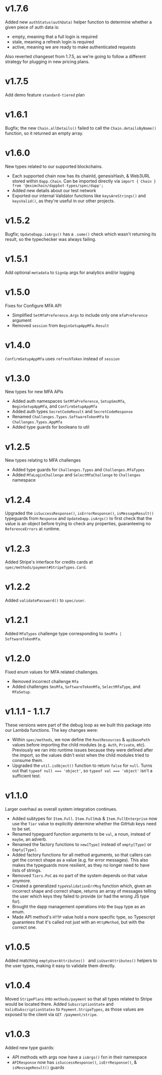 # v1.7.6
Added new `authStatus(authData)` helper function to determine whether a given piece of auth data is:
- empty, meaning that a full login is required
- stale, meaning a refresh login is required
- active, meaning we are ready to make authenticated requests

Also reverted changeset from 1.7.5, as we're going to follow a different strategy for plugging in new pricing plans.

# v1.7.5
Add demo feature `standard-tiered` plan

# v1.6.1
Bugfix; the new `Chain.allDetails()` failed to call the `Chain.detailsByName()` function, so it returned an empty array.

# v1.6.0
New types related to our supported blockchains.
- Each supported chain now has its chainId, genesisHash, & Web3URL stored within `Dapp.Chain`.  Can be imported directly via `import { Chain } from '@eximchain/dappbot-types/spec/dapp';`
- Added new details about our test network
- Exported our internal Validator functions like `keysAreStrings()` and `keysValid()`, as they're useful in our other projects.

# v1.5.2
Bugfix; `UpdateDapp.isArgs()` has a `.some()` check which wasn't returning its result, so the typechecker was always failing.

# v1.5.1
Add optional `metadata` to `SignUp` args for analytics and/or logging

# v1.5.0
Fixes for Configure MFA API
- Simplified `SetMfaPreference.Args` to include only one `mfaPreference` argument
- Removed `session` from `BeginSetupAppMfa.Result`

# v1.4.0
`ConfirmSetupAppMfa` uses `refreshToken` instead of `session`

# v1.3.0
New types for new MFA APIs
- Added auth namespaces `SetMfaPreference`, `SetupSmsMfa`, `BeginSetupAppMfa`, and `ConfirmSetupAppMfa`
- Added auth types `SecretCodeResult` and `SecretCodeResponse`
- Renamed `Challenges.Types.SoftwareTokenMfa` to `Challenges.Types.AppMfa`
- Added type guards for booleans to util

# v1.2.5
New types relating to MFA challenges
- Added type guards for `Challenges.Types` and `Challenges.MfaTypes`
- Added `MfaLoginChallenge` and `SelectMfaChallenge` to `Challenges` namespace

# v1.2.4
Upgraded the `isSuccessResponse()`, `isErrorResponse()`, `isMessageResult()` typeguards from `Response` and `UpdateDapp.isArgs()` to first check that the value is an object before trying to check any properties, guaranteeing no `ReferenceErrors` at runtime.

# v1.2.3
Added Stripe's interface for credits cards at `spec/methods/payment#StripeTypes.Card`.

# v1.2.2
Added `validatePassword()` to `spec/user`.

# v1.2.1
Added `MfaTypes` challenge type corresponding to `SmsMfa | SoftwareTokenMfa`.

# v1.2.0
Fixed enum values for MFA related challenges.
- Removed incorrect challenge `Mfa`
- Added challenges `SmsMfa`, `SoftwareTokenMfa`, `SelectMfaType`, and `MfaSetup`.

# v1.1.1 - 1.1.7
These versions were part of the debug loop as we built this package into our Lambda functions.  The key changes were:
- Within `spec/methods`, we now define the `RootResources` & `apiBasePath` values before importing the child modules (e.g. `Auth`, `Private`, etc).  Previously we ran into runtime issues because they were defined after the import, so the values didn't exist when the child modules tried to consume them.
- Upgraded the `util.isObject()` function to return `false` for `null`.  Turns out that `typeof null === 'object'`, so `typeof val === 'object'` isn't a sufficient test.

# v1.1.0
Larger overhaul as overall system integration continues.
- Added subtypes for `Item.Full`.  `Item.FullHub` & `Item.FullEnterprise` now use the `Tier` value to explicitly determine whether the GitHub keys need to be set.
- Renamed typeguard function arguments to be `val`, a noun, instead of `maybe`, an adverb.
- Renamed the factory functions to `new[Type]` instead of `empty[Type]` or `Empty[Type]`.
- Added factory functions for all method arguments, so that callers can get the correct shape as a value (e.g. for error messages).  This also makes the typeguards more resilient, as they no longer need to have lists of strings.
- Removed `Tiers.PoC` as no part of the system depends on that value anymore.
- Created a generalized `typeValidationErrMsg` function which, given an incorrect shape and correct shape, returns an array of messages telling the user which keys they failed to provide (or had the wrong JS type for).
- Brought the dapp management operations into the `Dapp` type as an enum.
- Made API method's `HTTP` value hold a more specific type, so Typescript guarantees that it's called not just with an `HttpMethod`, but with the correct one. 

# v1.0.5
Added matching `emptyUserAttributes() ` and `isUserAttributes()` helpers to the user types, making it easy to validate them directly.

# v1.0.4
Moved `StripePlans` into `methods/payment` so that all types related to Stripe would be located there.  Added `SubscriptionState` and `ValidSubscriptionStates` to `Payment.StripeTypes`, as those values are exposed to the client via `GET /payment/stripe`.

# v1.0.3
Added new type guards:
  - API methods with args now have a `isArgs()` fxn in their namespace
  - `APIResponse` now has `isSuccessResponse()`, `isErrResponse()`, & `isMessageResult()` guards